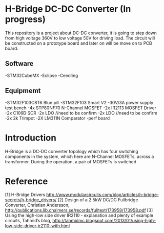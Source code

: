 H-Bridge DC-DC Converter (In progress)
========================
This repository is a project about DC-DC converter, it is going to step down from high voltage 360V to low voltage 50V for driving load. The circuit will be constructed on a prototype board and later on will be move on to PCB board.

Software
--------
-STM32CubeMX
-Eclipse
-Ceedling

Equipmemt
-----------
-STM32F103C8T6 Blue pill
-STM32F103 Smart V2
-30V/3A power supply test bench
-4x STP80NF70 N-Channel MOSFET
-2x IR2113 MOSFET Driver
-2x C106D SCR
-2x LDO //need to be confirm
-2x LDO //need to be confirm
-2x 2k Trimpot
-2X LM311N Comparator
-perf board

Introduction
============
H-Bridge is a DC-DC converter topology which has four switching components in the system, which here are N-Channel MOSFETs, across a transformer. During the operation, a pair of MOSFETs is switched




Reference
==========
[1] H-Bridge Drivers
http://www.modularcircuits.com/blog/articles/h-bridge-secrets/h-bridge_drivers/
[2] Design of a 2.5kW DC/DC Fullbridge Converter, Christian Andersson,
http://publications.lib.chalmers.se/records/fulltext/173958/173958.pdf
[3] Using the high-low side driver IR2110 - explanation and plenty of example circuits, Tahmid’s blog,
http://tahmidmc.blogspot.com/2013/01/using-high-low-side-driver-ir2110-with.html
